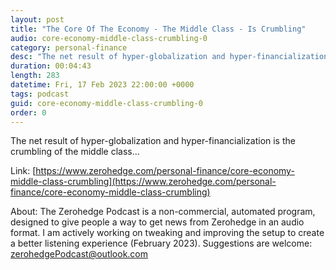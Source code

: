 ```yaml
---
layout: post
title: "The Core Of The Economy - The Middle Class - Is Crumbling"
audio: core-economy-middle-class-crumbling-0
category: personal-finance
desc: "The net result of hyper-globalization and hyper-financialization is the crumbling of the middle class..."
duration: 00:04:43
length: 283
datetime: Fri, 17 Feb 2023 22:00:00 +0000
tags: podcast
guid: core-economy-middle-class-crumbling-0
order: 0
---
```

The net result of hyper-globalization and hyper-financialization is the crumbling of the middle class...

Link: [https://www.zerohedge.com/personal-finance/core-economy-middle-class-crumbling](https://www.zerohedge.com/personal-finance/core-economy-middle-class-crumbling)

About: The Zerohedge Podcast is a non-commercial, automated program, designed to give people a way to get news from Zerohedge in an audio format.  I am actively working on tweaking and improving the setup to create a better listening experience (February 2023).  Suggestions are welcome: [zerohedgePodcast@outlook.com](mailto:zerohedgePodcast@outlook.com)